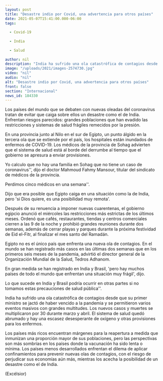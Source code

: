 ```yaml
---
layout: post
title: "Desastre indio por Covid, una advertencia para otros países"
date: 2021-05-07T15:41:00.000-06:00
tags:
  
  - Covid-19
  
  - India
  
  - Salud
  
author: nil
description: "India ha sufrido una ola catastrófica de contagios desde que su primer ministro se jactó de haber vencido a la pandemia y se permitieron varios eventos masivos con grandes multitudes"
image: "/uploads/2021/images-2574730.jpg"
video: "nil"
audio: "nil"
alt: "Desastre indio por Covid, una advertencia para otros países"
front: false
section: "Internacional"
news_id: 184330
---
```


Los países del mundo que se debaten con nuevas oleadas del coronavirus tratan de evitar que caiga sobre ellos un desastre como el de India. Enfrentan riesgos parecidos: grandes poblaciones que han evadido las restricciones y sistemas de salud frágiles remecidos por la presión.

En una provincia junto al Nilo en el sur de Egipto, un punto álgido en la tercera ola que se extiende por el país, los hospitales están inundados de enfermos de COVID-19. Los médicos de la provincia de Sohag advierten que el sistema de salud está al borde del derrumbe al tiempo que el gobierno se apresura a enviar provisiones.

Yo calculo que no hay una familia en Sohag que no tiene un caso de coronavirus'', dijo el doctor Mahmoud Fahmy Mansour, titular del sindicato de médicos de la provincia.

Perdimos cinco médicos en una semana''.

Dijo que era posible que Egipto caiga en una situación como la de India, pero 'si Dios quiere, es una posibilidad muy remota'.

Después de su renuencia a imponer nuevas cuarentenas, el gobierno egipcio anunció el miércoles las restricciones más estrictas de los últimos meses. Ordenó que cafés, restaurantes, tiendas y centros comerciales cierren a las 9 de la noche y prohibió grandes reuniones durante dos semanas, además de cerrar playas y parques durante la próxima festividad de Eid el-Fitr, al finalizar el mes santo del Ramadán.

Egipto no es el único país que enfrenta una nueva ola de contagios. En el mundo se han registrado más casos en las últimas dos semanas que en los primeros seis meses de la pandemia, advirtió el director general de la Organización Mundial de la Salud, Tedros Adhanom.

En gran medida se han registrado en India y Brasil,  'pero hay muchos países de todo el mundo que enfrentan una situación muy frágil', dijo.

Lo que sucede en India y Brasil podría ocurrir en otras partes si no tomamos estas precauciones de salud pública''.

India ha sufrido una ola catastrófica de contagios desde que su primer ministro se jactó de haber vencido a la pandemia y se permitieron varios eventos masivos con grandes multitudes. Los nuevos casos y muertes se multiplicaron por 30 durante marzo y abril. El sistema de salud quedó abrumado y hay una escasez desesperante de oxígeno y otras provisiones para los enfermos.

Los países más ricos encuentran márgenes para la reapertura a medida que inmunizan una proporción mayor de sus poblaciones, pero las perspectivas son más sombrías en los países donde la vacunación ha sido lenta o mínima. Los países menos desarrollados enfrentan el dilema de aplicar confinamientos para prevenir nuevas olas de contagios, con el riesgo de perjudicar sus economías aún más, mientras los acecha la posibilidad de un desastre como el de India.

(Excélsior)